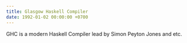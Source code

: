 ```yaml
---
title: Glasgow Haskell Compiler
date: 1992-01-02 00:00:00 +0700
---
```


GHC is a modern Haskell Compiler lead by Simon Peyton Jones and etc.
